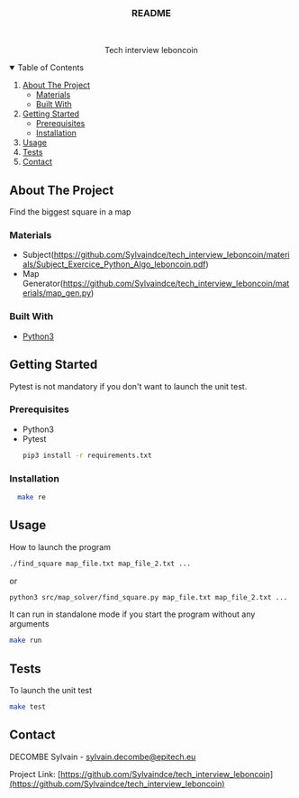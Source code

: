 <br />
<p align="center">
   <h3 align="center">README</h3>
   <br />
   <p align="center">Tech interview leboncoin</p>
</p>

<!-- TABLE OF CONTENTS -->
<details open="open">
  <summary>Table of Contents</summary>
  <ol>
    <li>
      <a href="#about-the-project">About The Project</a>
      <ul>
        <li><a href="#materials">Materials</a></li>
        <li><a href="#built-with">Built With</a></li>
      </ul>
    </li>
    <li>
      <a href="#getting-started">Getting Started</a>
      <ul>
        <li><a href="#prerequisites">Prerequisites</a></li>
        <li><a href="#installation">Installation</a></li>
      </ul>
    </li>
    <li><a href="#usage">Usage</a></li>
    <li><a href="#tests">Tests</a></li>
    <li><a href="#contact">Contact</a></li>
  </ol>
</details>

## About The Project
Find the biggest square in a map

### Materials
- Subject(https://github.com/Sylvaindce/tech_interview_leboncoin/materials/Subject_Exercice_Python_Algo_leboncoin.pdf)
- Map Generator(https://github.com/Sylvaindce/tech_interview_leboncoin/materials/map_gen.py)

### Built With
* [Python3](https://www.python.org/)

## Getting Started
Pytest is not mandatory if you don't want to launch the unit test.

### Prerequisites
* Python3
* Pytest
  ```sh
  pip3 install -r requirements.txt
  ```

### Installation
```sh
  make re
```

## Usage
How to launch the program

  ```sh
  ./find_square map_file.txt map_file_2.txt ...
  ```
or
  ```sh
  python3 src/map_solver/find_square.py map_file.txt map_file_2.txt ...
  ```

It can run in standalone mode if you start the program without any arguments
  ```sh
  make run
  ```

## Tests
To launch the unit test
  ```sh
  make test
  ```

## Contact

DECOMBE Sylvain - sylvain.decombe@epitech.eu

Project Link: [https://github.com/Sylvaindce/tech_interview_leboncoin](https://github.com/Sylvaindce/tech_interview_leboncoin)